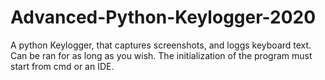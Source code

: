 # Advanced-Python-Keylogger-2020

A python Keylogger, that captures screenshots, and loggs keyboard text. Can be ran for as long as you wish. The initialization of the program must start from cmd or an IDE. 
